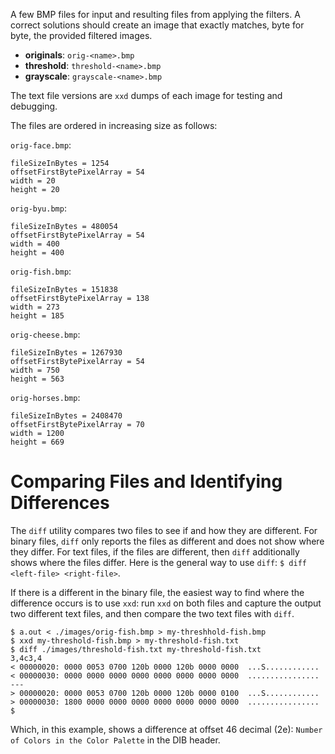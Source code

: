 A few BMP files for input and resulting files from applying the filters. A correct solutions should create an image that exactly matches, byte for byte, the provided filtered images.

  * **originals**: `orig-<name>.bmp`
  * **threshold**: `threshold-<name>.bmp`
  * **grayscale**: `grayscale-<name>.bmp`
  
The text file versions are `xxd` dumps of each image for testing and debugging. 

The files are ordered in increasing size as follows:

`orig-face.bmp`:

```
fileSizeInBytes = 1254
offsetFirstBytePixelArray = 54
width = 20
height = 20
``` 

`orig-byu.bmp`:

```
fileSizeInBytes = 480054
offsetFirstBytePixelArray = 54
width = 400
height = 400
```

`orig-fish.bmp`:

```
fileSizeInBytes = 151838
offsetFirstBytePixelArray = 138
width = 273
height = 185
```

`orig-cheese.bmp`:

```
fileSizeInBytes = 1267930
offsetFirstBytePixelArray = 54
width = 750
height = 563
```

`orig-horses.bmp`:

```
fileSizeInBytes = 2408470
offsetFirstBytePixelArray = 70
width = 1200
height = 669
```

# Comparing Files and Identifying Differences

The `diff` utility compares two files to see if and how they are different. For binary files, `diff` only reports the files as different and does not show where they differ. For text files, if the files are different, then `diff` additionally shows where the files differ. Here is the general way to use `diff`: `$ diff <left-file> <right-file>`. 

If there is a different in the binary file, the easiest way to find where the difference occurs is to use `xxd`: run `xxd` on both files and capture the output two different text files, and then compare the two text files with `diff`.

```
$ a.out < ./images/orig-fish.bmp > my-threshhold-fish.bmp 
$ xxd my-threshold-fish.bmp > my-threshold-fish.txt
$ diff ./images/threshold-fish.txt my-threshold-fish.txt 
3,4c3,4
< 00000020: 0000 0053 0700 120b 0000 120b 0000 0000  ...S............
< 00000030: 0000 0000 0000 0000 0000 0000 0000 0000  ................
---
> 00000020: 0000 0053 0700 120b 0000 120b 0000 0100  ...S............
> 00000030: 1800 0000 0000 0000 0000 0000 0000 0000  ................
$ 
```

Which, in this example, shows a difference at offset 46 decimal (2e): `Number of Colors in the Color Palette` in the DIB header. 